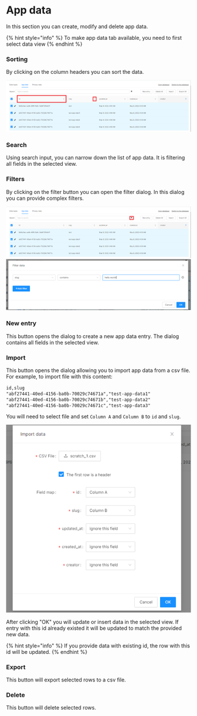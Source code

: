 # App data

In this section you can create, modify and delete app data.

{% hint style="info" %}
To make app data tab available, you need to first select data view
{% endhint %}

### Sorting

By clicking on the column headers you can sort the data.&#x20;

![](../.gitbook/assets/app-data-sorts.png)

### Search

Using search input, you can narrow down the list of app data. It is filtering all fields in the selected view.

### Filters

By clicking on the filter button you can open the filter dialog. In this dialog you can provide complex filters.

![](../.gitbook/assets/app-data-filters-button.png) ![](../.gitbook/assets/app-data-filters.png)

### New entry

This button opens the dialog to create a new app data entry. The dialog contains all fields in the selected view.

### Import

This button opens the dialog allowing you to import app data from a csv file. For example, to import file with this content:

```
id,slug
"abf27441-40ed-4156-ba0b-70029c74671a","test-app-data1"
"abf27441-40ed-4156-ba0b-70029c74671b","test-app-data2"
"abf27441-40ed-4156-ba0b-70029c74671c","test-app-data3"
```

You will need to select file and set `Column A` and `Column B` to `id` and `slug`.&#x20;

![](../.gitbook/assets/abf27441-40ed-4156-ba0b-70029c74671a.png)

After clicking "OK" you will update or insert data in the selected view. If entry with this id already existed it will be updated to match the provided new data.

{% hint style="info" %}
If you provide data with existing id, the row with this id will be updated.
{% endhint %}

### Export

This button will export selected rows to a csv file.

### Delete

This button will delete selected rows.
